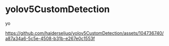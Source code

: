 # yolov5CustomDetection

yo

https://github.com/haiderseljuq/yolov5CustomDetection/assets/104736740/a87a34a6-5c5e-4508-b31b-e267e0c1553f

